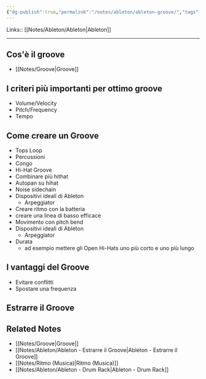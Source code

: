 ```yaml
---
{"dg-publish":true,"permalink":"/notes/ableton/ableton-groove/","tags":["type/note/develop"]}
---
```


Links:: [[Notes/Ableton/Ableton\|Ableton]]

---
## Cos'è il groove

- [[Notes/Groove\|Groove]]

## I criteri più importanti per ottimo groove

- Volume/Velocity
- Pitch/Frequency
- Tempo

## Come creare un Groove

- Tops Loop
- Percussioni
- Congo
- Hi-Hat Groove
- Combinare più hithat
- Autopan su hihat
- Noise sidechain
- Dispositivi ideali di Ableton
	- Arpeggiator
- Creare ritmo con la batteria
- creare una linea di basso efficace
- Movimento con pitch bend
- Dispositivi ideali di Ableton
	- Arpeggiator
- Durata
	- ad esempio mettere gli Open Hi-Hats uno più corto e uno più lungo

## I vantaggi del Groove

- Evitare conflitti
- Spostare una frequenza



## Estrarre il Groove



## Related Notes

- [[Notes/Groove\|Groove]]
- [[Notes/Ableton/Ableton - Estrarre il Groove\|Ableton - Estrarre il Groove]]
- [[Notes/Ritmo (Musica)\|Ritmo (Musica)]]
- [[Notes/Ableton/Ableton - Drum Rack\|Ableton - Drum Rack]]


